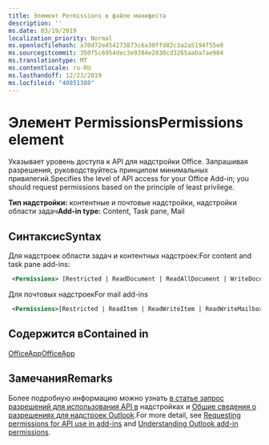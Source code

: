 ```yaml
---
title: Элемент Permissions в файле манифеста
description: ''
ms.date: 03/19/2019
localization_priority: Normal
ms.openlocfilehash: a70d72e454273873c6a30ffd82c3a2a5194f55e0
ms.sourcegitcommit: 350f5c6954dec3e9384e2030cd3265aaba7ae904
ms.translationtype: MT
ms.contentlocale: ru-RU
ms.lasthandoff: 12/23/2019
ms.locfileid: "40851308"
---
```

# <a name="permissions-element"></a><span data-ttu-id="c0a50-102">Элемент Permissions</span><span class="sxs-lookup"><span data-stu-id="c0a50-102">Permissions element</span></span>

<span data-ttu-id="c0a50-103">Указывает уровень доступа к API для надстройки Office. Запрашивая разрешения, руководствуйтесь принципом минимальных привилегий.</span><span class="sxs-lookup"><span data-stu-id="c0a50-103">Specifies the level of API access for your Office Add-in; you should request permissions based on the principle of least privilege.</span></span>

<span data-ttu-id="c0a50-104">**Тип надстройки:** контентные и почтовые надстройки, надстройки области задач</span><span class="sxs-lookup"><span data-stu-id="c0a50-104">**Add-in type:** Content, Task pane, Mail</span></span>

## <a name="syntax"></a><span data-ttu-id="c0a50-105">Синтаксис</span><span class="sxs-lookup"><span data-stu-id="c0a50-105">Syntax</span></span>

<span data-ttu-id="c0a50-106">Для надстроек области задач и контентных надстроек:</span><span class="sxs-lookup"><span data-stu-id="c0a50-106">For content and task pane add-ins:</span></span>

```XML
 <Permissions> [Restricted | ReadDocument | ReadAllDocument | WriteDocument | ReadWriteDocument]</Permissions>
```

<span data-ttu-id="c0a50-107">Для почтовых надстроек</span><span class="sxs-lookup"><span data-stu-id="c0a50-107">For mail add-ins</span></span>

```XML
 <Permissions>[Restricted | ReadItem | ReadWriteItem | ReadWriteMailbox]</Permissions>
```

## <a name="contained-in"></a><span data-ttu-id="c0a50-108">Содержится в</span><span class="sxs-lookup"><span data-stu-id="c0a50-108">Contained in</span></span>

[<span data-ttu-id="c0a50-109">OfficeApp</span><span class="sxs-lookup"><span data-stu-id="c0a50-109">OfficeApp</span></span>](officeapp.md)

## <a name="remarks"></a><span data-ttu-id="c0a50-110">Замечания</span><span class="sxs-lookup"><span data-stu-id="c0a50-110">Remarks</span></span>

<span data-ttu-id="c0a50-111">Более подробную информацию можно узнать [в статье запрос разрешений для использования API в](/office/dev/add-ins/develop/requesting-permissions-for-api-use-in-content-and-task-pane-add-ins) надстройках и [Общие сведения о разрешениях для надстроек Outlook](/outlook/add-ins/understanding-outlook-add-in-permissions).</span><span class="sxs-lookup"><span data-stu-id="c0a50-111">For more detail, see [Requesting permissions for API use in add-ins](/office/dev/add-ins/develop/requesting-permissions-for-api-use-in-content-and-task-pane-add-ins) and [Understanding Outlook add-in permissions](/outlook/add-ins/understanding-outlook-add-in-permissions).</span></span>
